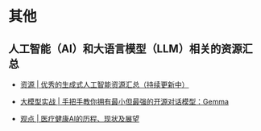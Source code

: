 # 其他

## 人工智能（AI）和大语言模型（LLM）相关的资源汇总

- [资源 | 优秀的生成式人工智能资源汇总（持续更新中）](20240218-1502_Awesome_Generative_AI.md)

- [大模型实战 | 手把手教你拥有最小但最强的开源对话模型：Gemma](20240223-1546_LLM_Practice_001.md)

- [观点 | 医疗健康AI的历程、现状及展望](20240228-1755_MedAI_History_Current_Future_001.md)